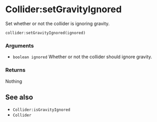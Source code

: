 <!--
category: reference
-->

Collider:setGravityIgnored
===

Set whether or not the collider is ignoring gravity.

    collider:setGravityIgnored(ignored)

### Arguments

- `boolean ignored` Whether or not the collider should ignore gravity.

### Returns

Nothing

See also
---

- `Collider:isGravityIgnored`
- `Collider`
